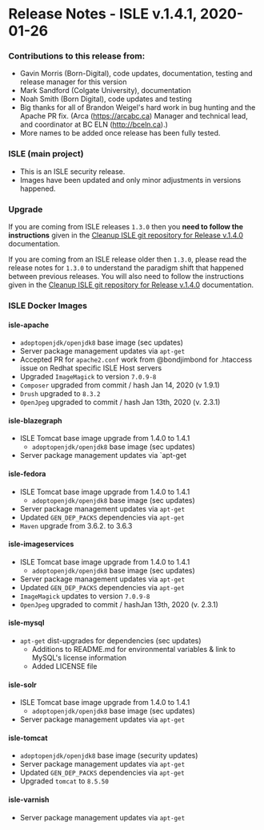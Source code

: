 # Release Notes - ISLE v.1.4.1, 2020-01-26

### Contributions to this release from:

* Gavin Morris (Born-Digital), code updates, documentation, testing and release manager for this version
* Mark Sandford (Colgate University), documentation
* Noah Smith (Born Digital), code updates and testing
* Big thanks for all of Brandon Weigel's hard work in bug hunting and the Apache PR fix. (Arca (https://arcabc.ca) Manager and technical lead, and coordinator at BC ELN (http://bceln.ca).)
* More names to be added once release has been fully tested.

### ISLE (main project)

* This is an ISLE security release.  
* Images have been updated and only minor adjustments in versions happened.

### Upgrade

If you are coming from ISLE releases `1.3.0` then you **need to follow the instructions** given in
the [Cleanup ISLE git repository for Release v.1.4.0](https://islandora-collaboration-group.github.io/ISLE/cookbook-recipes/isle-v140-git-cleanup/)
documentation.

If you are coming from an ISLE release older then `1.3.0`, please read the release notes for `1.3.0` to understand
the paradigm shift that happened between previous releases. You will also need to follow the instructions given in
the [Cleanup ISLE git repository for Release v.1.4.0](https://islandora-collaboration-group.github.io/ISLE/cookbook-recipes/isle-v140-git-cleanup/)
documentation.

### ISLE Docker Images

#### isle-apache

* `adoptopenjdk/openjdk8` base image (sec updates)
* Server package management updates via `apt-get`
* Accepted PR for `apache2.conf` work from @bondjimbond for .htaccess issue on Redhat specific ISLE Host servers
* Upgraded `ImageMagick` to version `7.0.9-8`
* `Composer` upgraded from commit / hash Jan 14, 2020 (v 1.9.1)
* `Drush` upgraded to `8.3.2`
* `OpenJpeg` upgraded to commit / hash Jan 13th, 2020 (v. 2.3.1)

#### isle-blazegraph

* ISLE Tomcat base image upgrade from 1.4.0 to 1.4.1
  * `adoptopenjdk/openjdk8` base image (sec updates)
* Server package management updates via `apt-get

#### isle-fedora

* ISLE Tomcat base image upgrade from 1.4.0 to 1.4.1
  * `adoptopenjdk/openjdk8` base image (sec updates)
* Server package management updates via `apt-get`
* Updated `GEN_DEP_PACKS` dependencies via `apt-get`
* `Maven` upgrade from 3.6.2. to 3.6.3

#### isle-imageservices

* ISLE Tomcat base image upgrade from 1.4.0 to 1.4.1
  * `adoptopenjdk/openjdk8` base image (sec updates)
* Server package management updates via `apt-get`
* Updated `GEN_DEP_PACKS` dependencies via `apt-get`
* `ImageMagick` updates to version `7.0.9-8`
* `OpenJpeg` upgraded to commit / hashJan 13th, 2020 (v. 2.3.1)

#### isle-mysql

* `apt-get` dist-upgrades for dependencies (sec updates)
  * Additions to README.md for environmental variables & link to MySQL's license information
  * Added LICENSE file

#### isle-solr

* ISLE Tomcat base image upgrade from 1.4.0 to 1.4.1
  * `adoptopenjdk/openjdk8` base image (sec updates)
* Server package management updates via `apt-get`

#### isle-tomcat

* `adoptopenjdk/openjdk8` base image (security updates)
* Server package management updates via `apt-get`
* Updated `GEN_DEP_PACKS` dependencies via `apt-get`
* Upgraded `tomcat` to `8.5.50`

#### isle-varnish

* Server package management updates via `apt-get`